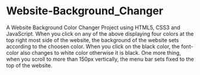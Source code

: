 # Website-Background_Changer
A Website Background Color Changer Project using HTML5, CSS3 and JavaScript. When you click on any of the above displaying four colors at the top right most side of the website, the background of the website sets according to the choosen color. When you click on the black color, the font-color also changes to white color otherwise it is black. One more thing, when you scroll to more than 150px vertically, the menu bar sets fixed to the top of the website.
